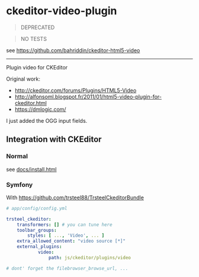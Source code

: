 # ckeditor-video-plugin

> DEPRECATED

> NO TESTS

see https://github.com/bahriddin/ckeditor-html5-video

---

Plugin video for CKEditor

Original work:
 - http://ckeditor.com/forums/Plugins/HTML5-Video
 - http://alfonsoml.blogspot.fr/2011/01/html5-video-plugin-for-ckeditor.html
 - https://dmlogic.com/

I just added the OGG input fields.

## Integration with CKEditor

### Normal

see [docs/install.html](docs/install.html)

### Symfony

With https://github.com/trsteel88/TrsteelCkeditorBundle

```yml
# app/config/config.yml

trsteel_ckeditor:
    transformers: [] # you can tune here
    toolbar_groups:
        styles: [ ..., 'Video', ... ]
    extra_allowed_content: "video source [*]"
    external_plugins:
            video:
                path: js/ckeditor/plugins/video

# dont' forget the filebrowser_browse_url, ... 
                
```

